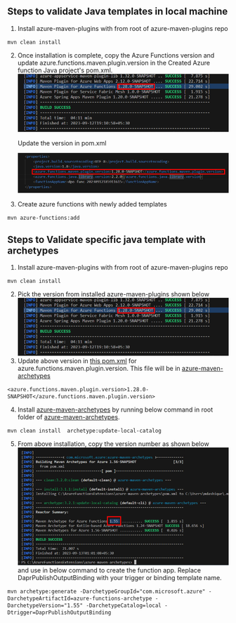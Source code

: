 ## Steps to validate Java templates in local machine

1. Install azure-maven-plugins with from root of azure-maven-plugins repo
```
mvn clean install
```
2. Once installation is complete, copy the Azure Functions version and update azure.functions.maven.plugin.version in the Created Azure function Java project's pom.xml.
![Alt text](./images/azure-maven-plugins-version.png)

    Update the version in pom.xml

    ![Alt text](./images/update-plugin-in-pom.png)
3. Create azure functions with newly added templates
```
mvn azure-functions:add
```

## Steps to Validate specific java template with archetypes

1. Install azure-maven-plugins with from root of azure-maven-plugins repo
```
mvn clean install
```
2. Pick the version from installed azure-maven-plugins shown below
![Alt text](./images/azure-maven-plugins-version.png)
3. Update above version in [this pom.xml](https://github.com/microsoft/azure-maven-archetypes/blob/develop/azure-functions-archetype/src/main/resources/archetype-resources/pom.xml) for azure.functions.maven.plugin.version. This file will be in [azure-maven-archetypes](https://github.com/microsoft/azure-maven-archetypes)

```
<azure.functions.maven.plugin.version>1.28.0-SNAPSHOT</azure.functions.maven.plugin.version>
```

4. Install [azure-maven-archetypes](https://github.com/microsoft/azure-maven-archetypes) by running below command in root folder of [azure-maven-archetypes](https://github.com/microsoft/azure-maven-archetypes).
```
mvn clean install  archetype:update-local-catalog
```

5. From above installation, copy the version number as shown below
![Alt text](./images/archtype-version.png) and use in below command to create the function app. Replace DaprPublishOutputBinding with your trigger or binding template name.

```
mvn archetype:generate -DarchetypeGroupId="com.microsoft.azure" -DarchetypeArtifactId=azure-functions-archetype -DarchetypeVersion="1.55" -DarchetypeCatalog=local -Dtrigger=DaprPublishOutputBinding
```